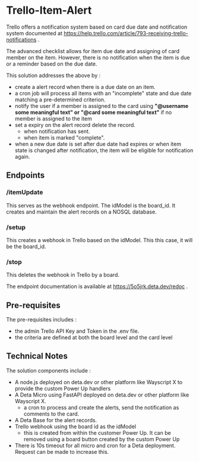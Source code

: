 # Trello-Item-Alert

Trello offers a notification system based on card due date and notification system documented at https://help.trello.com/article/793-receiving-trello-notifications .

The advanced checklist allows for item due date and assigning of card member on the item. However, there is no notification when the item is due or a reminder based on the due date.

This solution addresses the above by :

- create a alert record when there is a due date on an item.
- a cron job will process all items with an "incomplete" state and due date matching a pre-determined criterion.
- notify the user if a member is assigned to the card using **"@username some meaningful text" or "@card some meaningful text"** if no member is assigned to the item
- set a expiry on the alert record delete the record.
  - when notification has sent.
  - when item is marked "complete".
- when a new due date is set after due date had expires or when item state is changed after notification, the item will be eligible for notification again.

## Endpoints

### /itemUpdate

This serves as the webhook endpoint. The idModel is the board_id. It creates and maintain the alert records on a NOSQL database.

### /setup

This creates a webhook in Trello based on the idModel. This this case, it will be the board_id.

### /stop

This deletes the webhook in Trello by a board.

The endpoint documentation is available at https://5o5jrk.deta.dev/redoc .

## Pre-requisites

The pre-requisites includes :
- the admin Trello API Key and Token in the .env file.
- the criteria are defined at both the board level and the card level

## Technical Notes

The solution components include :

- A node.js deployed on deta.dev or other platform like Wayscript X to provide the custom Power Up handlers 
- A Deta Micro using FastAPI deployed on deta.dev or other platform like Wayscript X.
  - a cron to process and create the alerts, send the notification as comments to the card.
- A Deta Base for the alert records.
- Trello webhook using the board id as the idModel
  - this is created from within the customer Power Up. It can be removed using a board button created by the custom Power Up
- There is 10s timeout for all micro and cron for a Deta deployment. Request can be made to increase this.
